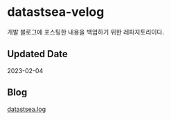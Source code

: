 # datastsea-velog
개발 블로그에 포스팅한 내용을 백업하기 위한 레파지토리이다.

## Updated Date
2023-02-04

## Blog
[datastsea.log](https://velog.io/@datastsea)
